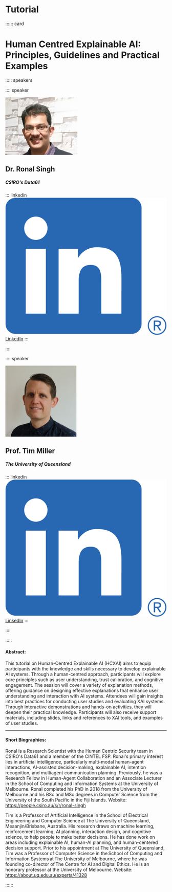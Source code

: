 # Tutorial
:::::: card

# Human Centred Explainable AI: Principles, Guidelines and Practical Examples

::::: speakers

:::: speaker

![Ronal Singh](./media/Speech/Tutorial/Ronal%20Singh.jpg)

## Dr. Ronal Singh

##### CSIRO's Data61

::: linkedin
![Logo](./media/LinkedIn.png) [LinkedIn](https://au.linkedin.com/in/ronal-singh-3b09a238)
:::

::::


:::: speaker

![Tim Miller](./media/Speech/Tutorial/Tim%20Miller.png)

## Prof. Tim Miller

##### The University of Queensland

::: linkedin
![Logo](./media/LinkedIn.png) [LinkedIn](https://www.linkedin.com/in/tim-miller-6a9271)
:::

::::

:::::

#### Abstract:
This tutorial on Human-Centred Explainable AI (HCXAI) aims to equip participants with the knowledge and skills necessary to develop explainable AI systems. Through a human-centred approach, participants will explore core principles such as user understanding, trust calibration, and cognitive engagement. The session will cover a variety of explanation methods, offering guidance on designing effective explanations that enhance user understanding and interaction with AI systems. Attendees will gain insights into best practices for conducting user studies and evaluating XAI systems. Through interactive demonstrations and hands-on activities, they will deepen their practical knowledge. Participants will also receive support materials, including slides, links and references to XAI tools, and examples of user studies. 

---

#### Short Biographies:

Ronal is a Research Scientist with the Human Centric Security team in CSIRO's Data61 and a member of the CINTEL FSP. Ronal's primary interest lies in artificial intelligence, particularly multi-modal human-agent interactions, AI-assisted decision-making, explainable AI, intention recognition, and multiagent communication planning. Previously, he was a Research Fellow in Human-Agent Collaboration and an Associate Lecturer in the School of Computing and Information Systems at the University of Melbourne. Ronal completed his PhD in 2018 from the University of Melbourne and his BSc and MSc degrees in Computer Science from the University of the South Pacific in the Fiji Islands. 
Website: https://people.csiro.au/s/r/ronal-singh 

Tim is a Professor of Artificial Intelligence in the School of Electrical Engineering and Computer Science at The University of Queensland, Meaanjin/Brisbane, Australia. His research draws on machine learning, reinforcement learning, AI planning, interaction design, and cognitive science, to help people to make better decisions. He has done work on areas including explainable AI, human-AI planning, and human-centered decision support. Prior to his appointment at The University of Queensland, Tim was a Professor of Computer Science in the School of Computing and Information Systems at The University of Melbourne, where he was founding co-director of The Centre for AI and Digital Ethics. He is an honorary professor at the University of Melbourne. 
Website: https://about.uq.edu.au/experts/41328 

::::::